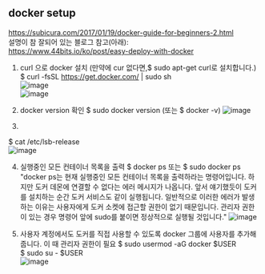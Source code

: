 ## docker setup
https://subicura.com/2017/01/19/docker-guide-for-beginners-2.html  
설명이 참 잘되어 있는 블로그 참고(아래):  
https://www.44bits.io/ko/post/easy-deploy-with-docker  

1. curl 으로 docker 설치
(만약에 cur 없다면,$ sudo apt-get curl로 설치합니다.)
$ curl -fsSL https://get.docker.com/ | sudo sh  
![image](https://user-images.githubusercontent.com/56099627/81249918-c5e81880-905a-11ea-94b3-d2bd4079fbc3.png)  
![image](https://user-images.githubusercontent.com/56099627/81249984-df896000-905a-11ea-86a0-82208dcd7e8b.png)  

2. docker version 확인
$ sudo docker version  (또는 $ docker -v)
![image](https://user-images.githubusercontent.com/56099627/81250048-0182e280-905b-11ea-9ae4-8c2561a5ca2b.png)  

3. 
$ cat /etc/lsb-release  
![image](https://user-images.githubusercontent.com/56099627/81260854-d8238000-9075-11ea-963b-e71fe2ea0d9d.png)  

4. 실행중인 모든 컨테이너 목록을 출력
$ docker ps 또는 $ sudo docker ps
"docker ps는 현재 실행중인 모든 컨테이너 목록을 출력하라는 명령어입니다. 하지만 도커 데몬에 연결할 수 없다는 에러 메시지가 나옵니다. 
앞서 얘기했듯이 도커를 설치하는 순간 도커 서비스도 같이 실행됩니다. 일반적으로 이러한 에러가 발생하는 이유는 사용자에게 도커 소켓에 접근할 권한이 없기 때문입니다. 관리자 권한이 있는 경우 명령어 앞에 sudo를 붙이면 정상적으로 실행될 것입니다."
![image](https://user-images.githubusercontent.com/56099627/81261228-a65ee900-9076-11ea-80d0-eaf27c158314.png)  

5. 사용자 계정에서도 도커를 직접 사용할 수 있도록 docker 그룹에 사용자를 추가해줍니다. 이 때 관리자 권한이 필요
$ sudo usermod -aG docker $USER  
$ sudo su - $USER  
![image](https://user-images.githubusercontent.com/56099627/81261503-2e44f300-9077-11ea-9de4-812a565f556d.png)  
